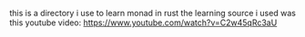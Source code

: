 this is a directory i use to learn monad in rust
the learning source i used was this youtube video: https://www.youtube.com/watch?v=C2w45qRc3aU
